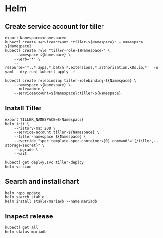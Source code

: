 # Helm

## Create service account for tiller 

```shell script
export Namespace=<namespace>
kubectl create serviceaccount "tiller-${Namespace}" --namespace ${Namespace}
kubectl create role "tiller-role-${Namespace}" \
    --namespace ${Namespace} \
    --verb='*' \
    --resource='*.,*.apps,*.batch,*.extensions,*.authorization.k8s.io,*'  -o yaml --dry-run| kubectl apply -f -

kubectl create rolebinding tiller-rolebinding-${Namespace} \
    --namespace ${Namespace} \
    --role=admin \
    --serviceaccount=${Namespace}:tiller-${Namespace}
```

## Install Tiller

```shell script
export TILLER_NAMESPACE=${Namespace}
helm init \
    --history-max 200 \
    --service-account tiller-${Namespace} \
    --tiller-namespace ${Namespace} \
    --override "spec.template.spec.containers[0].command'='{/tiller,--storage=secret}" \
    --upgrade \
    --wait

kubectl get deploy,svc tiller-deploy
helm version
```

## Search and install chart 

```shell script
helm repo update
helm search stable
helm install stable/mariadb --name mariadb
```

## Inspect release 

```shell script
kubectl get all 
helm status mariadb
```
